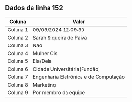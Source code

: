 ## Dados da linha 152

| Coluna | Valor |
|--------|-------|
| Coluna 1 | 09/09/2024 12:09:30 |
| Coluna 2 | Sarah Siqueira de Paiva |
| Coluna 3 | Não |
| Coluna 4 | Mulher Cis |
| Coluna 5 | Ela/Dela |
| Coluna 6 | Cidade Universitária(Fundão) |
| Coluna 7 | Engenharia Eletrônica e de Computação |
| Coluna 8 | Marketing |
| Coluna 9 | Por membro da equipe |
